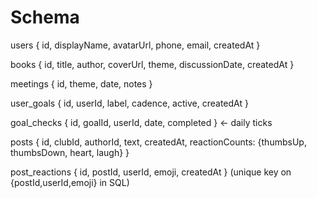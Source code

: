 # Schema

users { id, displayName, avatarUrl, phone, email, createdAt }

books { id, title, author, coverUrl, theme, discussionDate, createdAt }

meetings { id, theme, date, notes }

user_goals { id, userId, label, cadence, active, createdAt }

goal_checks { id, goalId, userId, date, completed } ← daily ticks

posts { id, clubId, authorId, text, createdAt, reactionCounts: {thumbsUp, thumbsDown, heart, laugh} }

post_reactions { id, postId, userId, emoji, createdAt } (unique key on {postId,userId,emoji} in SQL)